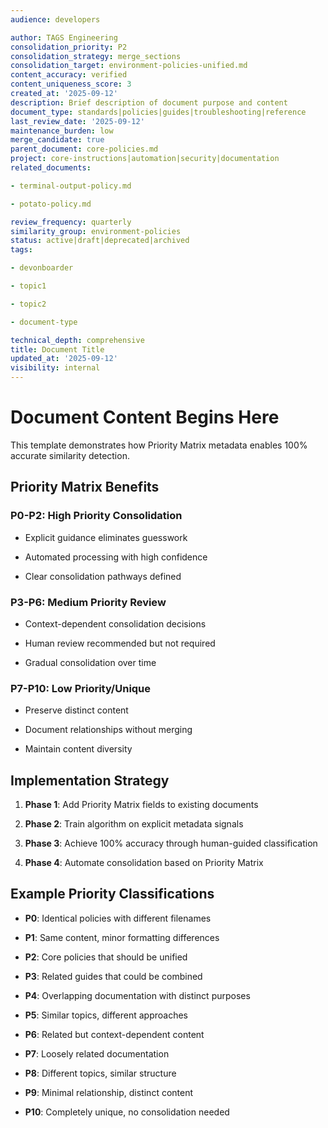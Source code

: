 ```yaml
---
audience: developers

author: TAGS Engineering
consolidation_priority: P2
consolidation_strategy: merge_sections
consolidation_target: environment-policies-unified.md
content_accuracy: verified
content_uniqueness_score: 3
created_at: '2025-09-12'
description: Brief description of document purpose and content
document_type: standards|policies|guides|troubleshooting|reference
last_review_date: '2025-09-12'
maintenance_burden: low
merge_candidate: true
parent_document: core-policies.md
project: core-instructions|automation|security|documentation
related_documents:

- terminal-output-policy.md

- potato-policy.md

review_frequency: quarterly
similarity_group: environment-policies
status: active|draft|deprecated|archived
tags:

- devonboarder

- topic1

- topic2

- document-type

technical_depth: comprehensive
title: Document Title
updated_at: '2025-09-12'
visibility: internal
---
```


# Document Content Begins Here

This template demonstrates how Priority Matrix metadata enables 100% accurate similarity detection.

## Priority Matrix Benefits

### **P0-P2: High Priority Consolidation**

- Explicit guidance eliminates guesswork

- Automated processing with high confidence

- Clear consolidation pathways defined

### **P3-P6: Medium Priority Review**

- Context-dependent consolidation decisions

- Human review recommended but not required

- Gradual consolidation over time

### **P7-P10: Low Priority/Unique**

- Preserve distinct content

- Document relationships without merging

- Maintain content diversity

## Implementation Strategy

1. **Phase 1**: Add Priority Matrix fields to existing documents

2. **Phase 2**: Train algorithm on explicit metadata signals

3. **Phase 3**: Achieve 100% accuracy through human-guided classification

4. **Phase 4**: Automate consolidation based on Priority Matrix

## Example Priority Classifications

- **P0**: Identical policies with different filenames

- **P1**: Same content, minor formatting differences

- **P2**: Core policies that should be unified

- **P3**: Related guides that could be combined

- **P4**: Overlapping documentation with distinct purposes

- **P5**: Similar topics, different approaches

- **P6**: Related but context-dependent content

- **P7**: Loosely related documentation

- **P8**: Different topics, similar structure

- **P9**: Minimal relationship, distinct content

- **P10**: Completely unique, no consolidation needed
